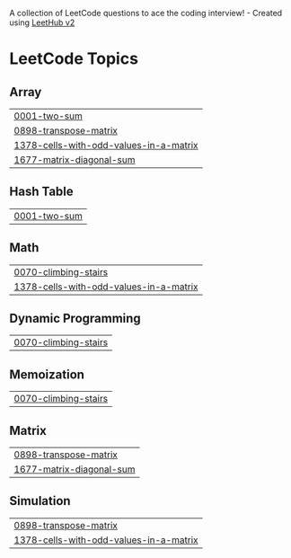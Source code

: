 A collection of LeetCode questions to ace the coding interview! - Created using [LeetHub v2](https://github.com/arunbhardwaj/LeetHub-2.0)
<!---LeetCode Topics Start-->
# LeetCode Topics
## Array
|  |
| ------- |
| [0001-two-sum](https://github.com/2203031240325/Leetcode/tree/master/0001-two-sum) |
| [0898-transpose-matrix](https://github.com/2203031240325/Leetcode/tree/master/0898-transpose-matrix) |
| [1378-cells-with-odd-values-in-a-matrix](https://github.com/2203031240325/Leetcode/tree/master/1378-cells-with-odd-values-in-a-matrix) |
| [1677-matrix-diagonal-sum](https://github.com/2203031240325/Leetcode/tree/master/1677-matrix-diagonal-sum) |
## Hash Table
|  |
| ------- |
| [0001-two-sum](https://github.com/2203031240325/Leetcode/tree/master/0001-two-sum) |
## Math
|  |
| ------- |
| [0070-climbing-stairs](https://github.com/2203031240325/Leetcode/tree/master/0070-climbing-stairs) |
| [1378-cells-with-odd-values-in-a-matrix](https://github.com/2203031240325/Leetcode/tree/master/1378-cells-with-odd-values-in-a-matrix) |
## Dynamic Programming
|  |
| ------- |
| [0070-climbing-stairs](https://github.com/2203031240325/Leetcode/tree/master/0070-climbing-stairs) |
## Memoization
|  |
| ------- |
| [0070-climbing-stairs](https://github.com/2203031240325/Leetcode/tree/master/0070-climbing-stairs) |
## Matrix
|  |
| ------- |
| [0898-transpose-matrix](https://github.com/2203031240325/Leetcode/tree/master/0898-transpose-matrix) |
| [1677-matrix-diagonal-sum](https://github.com/2203031240325/Leetcode/tree/master/1677-matrix-diagonal-sum) |
## Simulation
|  |
| ------- |
| [0898-transpose-matrix](https://github.com/2203031240325/Leetcode/tree/master/0898-transpose-matrix) |
| [1378-cells-with-odd-values-in-a-matrix](https://github.com/2203031240325/Leetcode/tree/master/1378-cells-with-odd-values-in-a-matrix) |
<!---LeetCode Topics End-->
